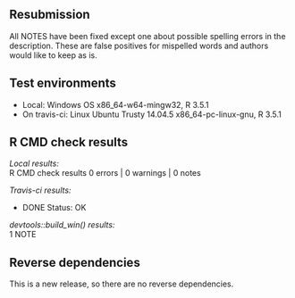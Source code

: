 ## Resubmission
All NOTES have been fixed except one about possible spelling errors in the description. These are false positives for mispelled words and authors would like to keep as is.  

## Test environments
* Local: Windows OS  x86_64-w64-mingw32, R 3.5.1
* On travis-ci: Linux Ubuntu Trusty 14.04.5 x86_64-pc-linux-gnu, R 3.5.1

## R CMD check results

*Local results:*   
R CMD check results
0 errors | 0 warnings | 0 notes  

*Travis-ci results:*   
* DONE
Status: OK 

*devtools::build_win() results:*   
1 NOTE

## Reverse dependencies
This is a new release, so there are no reverse dependencies.
